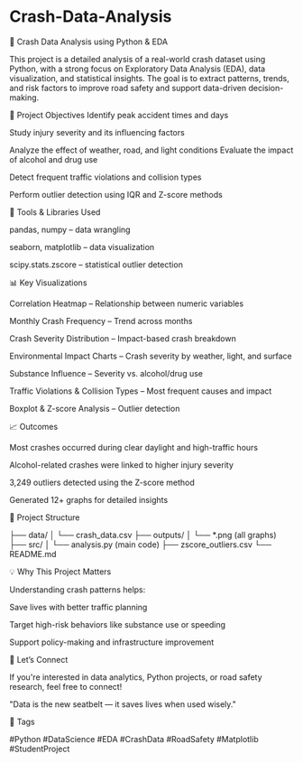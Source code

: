 # Crash-Data-Analysis
🚗 Crash Data Analysis using Python & EDA

This project is a detailed analysis of a real-world crash dataset using Python, with a strong focus on Exploratory Data Analysis (EDA), data visualization, and statistical insights. The goal is to extract patterns, trends, and risk factors to improve road safety and support data-driven decision-making.

📌 Project Objectives
Identify peak accident times and days

Study injury severity and its influencing factors

Analyze the effect of weather, road, and light conditions
Evaluate the impact of alcohol and drug use

Detect frequent traffic violations and collision types

Perform outlier detection using IQR and Z-score methods

🧰 Tools & Libraries Used

pandas, numpy – data wrangling

seaborn, matplotlib – data visualization

scipy.stats.zscore – statistical outlier detection

📊 Key Visualizations

Correlation Heatmap – Relationship between numeric variables

Monthly Crash Frequency – Trend across months

Crash Severity Distribution – Impact-based crash breakdown

Environmental Impact Charts – Crash severity by weather, light, and surface

Substance Influence – Severity vs. alcohol/drug use

Traffic Violations & Collision Types – Most frequent causes and impact

Boxplot & Z-score Analysis – Outlier detection

📈 Outcomes

Most crashes occurred during clear daylight and high-traffic hours

Alcohol-related crashes were linked to higher injury severity

3,249 outliers detected using the Z-score method

Generated 12+ graphs for detailed insights

📂 Project Structure

├── data/
│   └── crash_data.csv
├── outputs/
│   └── *.png (all graphs)
├── src/
│   └── analysis.py (main code)
├── zscore_outliers.csv
└── README.md

💡 Why This Project Matters

Understanding crash patterns helps:

Save lives with better traffic planning

Target high-risk behaviors like substance use or speeding

Support policy-making and infrastructure improvement

🤝 Let’s Connect

If you're interested in data analytics, Python projects, or road safety research, feel free to connect!

"Data is the new seatbelt — it saves lives when used wisely."

🔖 Tags

#Python #DataScience #EDA #CrashData #RoadSafety #Matplotlib #StudentProject

